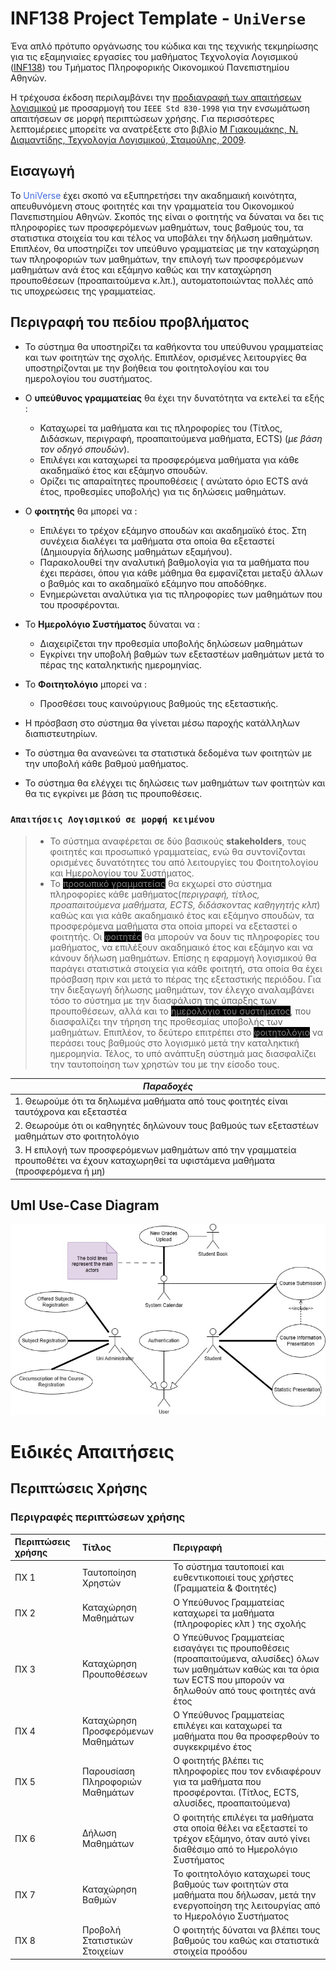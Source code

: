 # INF138 Project Template - ``UniVerse``

Ένα απλό πρότυπο οργάνωσης του κώδικα και της τεχνικής τεκμηρίωσης για τις εξαμηνιαίες εργασίες του μαθήματος Τεχνολογία Λογισμικού ([INF138](https://eclass.aueb.gr/courses/INF138/)) του Τμήματος Πληροφορικής Οικονομικού Πανεπιστημίου Αθηνών.

Η τρέχουσα έκδοση περιλαμβάνει την [προδιαγραφή των απαιτήσεων λογισμικού](docs/markdown/software-requirements.md) με προσαρμογή του `IEEE Std 830-1998` για την ενσωμάτωση απαιτήσεων σε μορφή περιπτώσεων χρήσης. Για περισσότερες λεπτομέρειες μπορείτε να ανατρέξετε στο βιβλίο [Μ Γιακουμάκης, Ν. Διαμαντίδης, Τεχνολογία Λογισμικού, Σταμούλης, 2009](https://www.softeng.gr).
##  **Εισαγωγή**
Το <mark style= 'color:royalblue; background-color: transparent'>UniVerse</mark> έχει σκοπό να εξυπηρετήσει την ακαδημαική κοινότητα, απευθυνόμενη στους φοιτητές και την γραμματεία του Οικονομικού Πανεπιστημίου Αθηνών. Σκοπός της είναι ο φοιτητής να δύναται να δει τις πληροφορίες των προσφερόμενων μαθημάτων, τους βαθμούς του, τα στατιστικα στοιχεία του και τέλος να υποβάλει την δήλωση μαθημάτων. Επιπλέον, θα υποστηρίζει τον υπεύθυνο γραμματείας με την καταχώρηση των πληροφοριών των μαθημάτων, την επιλογή των προσφερόμενων μαθημάτων ανά έτος και εξάμηνο καθώς και την καταχώρηση προυποθέσεων (προαπαιτούμενα κ.λπ.), αυτοματοποιώντας πολλές από τις υποχρεώσεις της γραμματείας.

##  Περιγραφή του πεδίου προβλήματος
-	Το σύστημα θα υποστηρίζει τα καθήκοντα του υπεύθυνου γραμματείας και των φοιτητών της σχολής. Επιπλέον, ορισμένες λειτουργίες θα υποστηρίζονται με την βοήθεια του φοιτητολογίου και του ημερολογίου του συστήματος.
-	Ο **υπεύθυνος γραμματείας** θα έχει την δυνατότητα να εκτελεί τα εξής :
    -	Καταχωρεί τα μαθήματα και τις πληροφορίες του (Τίτλος, Διδάσκων, περιγραφή, προαπαιτούμενα μαθήματα, ΕCTS) (*με βάση τον οδηγό σπουδών*).
    -  	Επιλέγει και καταχωρεί τα προσφερόμενα μαθήματα για κάθε ακαδημαϊκό έτος και εξάμηνο σπουδών.
    -   Ορίζει τις απαραίτητες προυποθέσεις ( ανώτατο όριο ECTS ανά έτος, προθεσμίες υποβολής) για τις δηλώσεις μαθημάτων.
-   Ο **φοιτητής** θα μπορεί να :
    -	Επιλέγει το τρέχον εξάμηνο σπουδών και ακαδημαϊκό έτος. Στη συνέχεια διαλέγει τα μαθήματα στα οποία θα εξεταστεί (Δημιουργία δήλωσης μαθημάτων εξαμήνου).
    -	Παρακολουθεί την αναλυτική βαθμολογία για τα μαθήματα που έχει περάσει, όπου για κάθε μάθημα θα εμφανίζεται μεταξύ άλλων ο βαθμός και το ακαδημαϊκό εξάμηνο που αποδόθηκε.
    -   Ενημερώνεται αναλύτικα για τις πληροφορίες των μαθημάτων που του προσφέρονται.
-	Το **Ημερολόγιο Συστήματος** δύναται να :
    -	Διαχειρίζεται την προθεσμία υποβολής δηλώσεων μαθημάτων
    -   Εγκρίνει την υποβολή βαθμών των εξεταστέων μαθημάτων μετά το πέρας της καταληκτικής ημερομηνίας.
-   Το **Φοιτητολόγιο** μπορεί να :
    -   Προσθέσει τους καινούργιους βαθμούς της εξεταστικής.

-	Η πρόσβαση στο σύστημα θα γίνεται μέσω παροχής κατάλληλων διαπιστευτηρίων.
-	Το σύστημα θα ανανεώνει τα στατιστικά δεδομένα των φοιτητών με την υποβολή κάθε βαθμού μαθήματος.
-   Το σύστημα θα ελέγχει τις δηλώσεις των μαθημάτων των φοιτητών και θα τις εγκρίνει με βάση τις προυποθέσεις.

### `Απαιτήσεις Λογισμικού σε μορφή κειμένου`
> - Το σύστημα αναφέρεται σε δύο βασικούς **stakeholders**, τους φοιτητές και προσωπικό γραμματείας, ενώ θα συντονίζονται ορισμένες δυνατότητες του από λειτουργίες του Φοιτητολογίου και Ημερολογίου του Συστήματος.  
> - Το <mark style= 'color:gray; background-color: black'>προσωπικό γραμματείας</mark> θα εκχωρεί στο σύστημα πληροφορίες κάθε μαθήματος(*περιγραφή, τίτλος, προαπαιτούμενα μαθήματα, ECTS, διδάσκοντας καθηγητής κλπ*) καθώς και για κάθε ακαδημαικό έτος και εξάμηνο σπουδών, τα προσφερόμενα μαθήματα στα οποία μπορεί να εξεταστεί ο φοιτητής. Οι <mark style= 'color:gray; background-color: black'>φοιτητές</mark> θα μπορούν να δουν τις πληροφορίες του μαθήματος, να επιλέξουν ακαδημαικό έτος και εξάμηνο και να κάνουν δήλωση μαθημάτων. Επίσης η εφαρμογή λογισμικού θα παράγει στατιστικά στοιχεία για κάθε φοιτητή, στα οποία θα έχει πρόσβαση πριν και μετά το πέρας της εξεταστικής περιόδου. Για την διεξαγωγή δήλωσης μαθημάτων, τον έλεγχο αναλαμβάνει τόσο το σύστημα με την διασφάλιση της ύπαρξης των προυποθέσεων, αλλά και το <mark style= 'color:gray; background-color: black'>ημερολόγιο του συστήματος</mark>, που διασφαλίζει την τήρηση της προθεσμίας υποβολής των μαθημάτων. Επιπλέον, το δεύτερο επιτρέπει στο <mark style= 'color:gray; background-color: black'>φοιτητολόγιο</mark> να περάσει τους βαθμούς στο λογισμικό μετά την καταληκτική ημερομηνία. Τέλος, το υπό ανάπτυξη σύστημά μας διασφαλίζει την ταυτοποίηση των χρηστών του με την είσοδο τους.

| <center>***Παραδοχές***</center> |
| --------------- |
|1. Θεωρούμε ότι τα δηλωμένα μαθήματα από τους φοιτητές είναι ταυτόχρονα και εξεταστέα |
|2. Θεωρούμε ότι οι καθηγητές δηλώνουν τους βαθμούς των εξεταστέων μαθημάτων στο φοιτητολόγιο |
|3. Η επιλογή των προσφερόμενων μαθημάτων από την γραμματεία προυποθέτει να έχουν καταχωρηθεί τα υφιστάμενα μαθήματα (προσφερόμενα ή μη)|

## Uml Use-Case Diagram
![Εναλλακτικό κείμενο](docs/markdown/uml/requirements/UseCase.jpg "UseCase Diagram")

# Ειδικές Απαιτήσεις
## Περιπτώσεις Χρήσης

### Περιγραφές περιπτώσεων χρήσης 
| Περιπτώσεις χρήσης | Τίτλος | Περιγραφή |
| :-----| :--------------| :------------------------------|
| ΠΧ 1 | Ταυτοποίηση Χρηστών | Το σύστημα ταυτοποιεί και ευθεντικοποιεί τους χρήστες (Γραμματεία & Φοιτητές)|
| ΠΧ 2 | Καταχώρηση Μαθημάτων | Ο Υπεύθυνος Γραμματείας καταχωρεί τα μαθήματα (πληροφορίες κλπ ) της σχολής  |
| ΠΧ 3 | Καταχώρηση Προυποθέσεων | Ο Υπεύθυνος Γραμματείας εισαγάγει τις προυποθέσεις (προαπαιτούμενα, αλυσίδες) όλων των μαθημάτων καθώς και τα όρια των ECTS που μπορούν να δηλωθούν από τους φοιτητές ανά έτος  |
| ΠΧ 4 | Καταχώρηση Προσφερόμενων Μαθημάτων | Ο Υπεύθυνος Γραμματείας επιλέγει και καταχωρεί τα μαθήματα που θα προσφερθούν το συγκεκριμένο έτος |
| ΠΧ 5 | Παρουσίαση Πληροφοριών Μαθημάτων | Ο φοιτητής βλέπει τις πληροφορίες που τον ενδιαφέρουν για τα μαθήματα που προσφέρονται. (Τίτλος, ECTS, αλυσίδες, προαπαιτούμενα) |
| ΠΧ 6 | Δήλωση Μαθημάτων | Ο φοιτητής επιλέγει τα μαθήματα στα οποία θέλει να εξεταστεί το τρέχον εξάμηνο, όταν αυτό γίνει διαθέσιμο από το Ημερολόγιο Συστήματος |
| ΠΧ 7 | Καταχώρηση Βαθμών | Το φοιτητολόγιο καταχωρεί τους βαθμούς των φοιτητών στα μαθήματα που δήλωσαν, μετά την ενεργοποίηση της λειτουργίας από το Ημερολόγιο Συστήματος |
| ΠΧ 8 | Προβολή Στατιστικών Στοιχείων | Ο φοιτητής δύναται να βλέπει τους βαθμούς του καθώς και στατιστικά στοιχεία προόδου |


